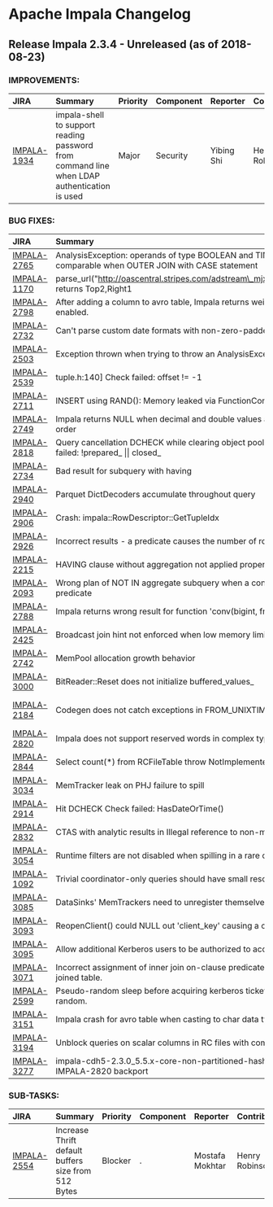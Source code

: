 
<!---
# Licensed to the Apache Software Foundation (ASF) under one
# or more contributor license agreements.  See the NOTICE file
# distributed with this work for additional information
# regarding copyright ownership.  The ASF licenses this file
# to you under the Apache License, Version 2.0 (the
# "License"); you may not use this file except in compliance
# with the License.  You may obtain a copy of the License at
#
#     http://www.apache.org/licenses/LICENSE-2.0
#
# Unless required by applicable law or agreed to in writing, software
# distributed under the License is distributed on an "AS IS" BASIS,
# WITHOUT WARRANTIES OR CONDITIONS OF ANY KIND, either express or implied.
# See the License for the specific language governing permissions and
# limitations under the License.
-->
# Apache Impala Changelog

## Release Impala 2.3.4 - Unreleased (as of 2018-08-23)



### IMPROVEMENTS:

| JIRA | Summary | Priority | Component | Reporter | Contributor |
|:---- |:---- | :--- |:---- |:---- |:---- |
| [IMPALA-1934](https://issues.apache.org/jira/browse/IMPALA-1934) | impala-shell to support reading password from command line when LDAP authentication is used |  Major | Security | Yibing Shi | Henry Robinson |


### BUG FIXES:

| JIRA | Summary | Priority | Component | Reporter | Contributor |
|:---- |:---- | :--- |:---- |:---- |:---- |
| [IMPALA-2765](https://issues.apache.org/jira/browse/IMPALA-2765) | AnalysisException: operands of type BOOLEAN and TIMESTAMP are not comparable when OUTER JOIN with CASE statement |  Major | Frontend | Eric Lin | bharath v |
| [IMPALA-1170](https://issues.apache.org/jira/browse/IMPALA-1170) | parse\_url("http://oascentral.stripes.com/adstream\_mjx.ads@Top2,Right1","HOST")  returns Top2,Right1 |  Critical | Backend | Kushal Mangtani | Lars Volker |
| [IMPALA-2798](https://issues.apache.org/jira/browse/IMPALA-2798) | After adding a column to avro table, Impala returns weird result if codegen is enabled. |  Major | Backend | Juan Yu | Juan Yu |
| [IMPALA-2732](https://issues.apache.org/jira/browse/IMPALA-2732) | Can't parse custom date formats with non-zero-padded values |  Critical | Backend | Egmont Koblinger | Lars Volker |
| [IMPALA-2503](https://issues.apache.org/jira/browse/IMPALA-2503) | Exception thrown when trying to throw an AnalysisException |  Critical | Frontend | Uri Laserson | Alexander Behm |
| [IMPALA-2539](https://issues.apache.org/jira/browse/IMPALA-2539) | tuple.h:140] Check failed: offset != -1 |  Critical | Frontend | casey | Alexander Behm |
| [IMPALA-2711](https://issues.apache.org/jira/browse/IMPALA-2711) | INSERT using RAND(): Memory leaked via FunctionContext::Allocate() |  Blocker | Backend | casey | Michael Ho |
| [IMPALA-2749](https://issues.apache.org/jira/browse/IMPALA-2749) | Impala returns NULL when decimal and double values are multiplied in a specific order |  Critical | Frontend | Yibing Shi | Lars Volker |
| [IMPALA-2818](https://issues.apache.org/jira/browse/IMPALA-2818) | Query cancellation DCHECK while clearing object pool: expr-context.cc:41] Check failed: !prepared\_ \|\| closed\_ |  Blocker | Backend | Tim Armstrong | Dan Hecht |
| [IMPALA-2734](https://issues.apache.org/jira/browse/IMPALA-2734) | Bad result for subquery with having |  Blocker | Frontend | Peter Brejcak | Dimitris Tsirogiannis |
| [IMPALA-2940](https://issues.apache.org/jira/browse/IMPALA-2940) | Parquet DictDecoders accumulate throughout query |  Blocker | Backend | Tim Armstrong | Tim Armstrong |
| [IMPALA-2906](https://issues.apache.org/jira/browse/IMPALA-2906) | Crash: impala::RowDescriptor::GetTupleIdx |  Blocker | Frontend | Taras Bobrovytsky | Alexander Behm |
| [IMPALA-2926](https://issues.apache.org/jira/browse/IMPALA-2926) | Incorrect results - a predicate causes the number of rows to increase |  Blocker | Backend | Taras Bobrovytsky | Alexander Behm |
| [IMPALA-2215](https://issues.apache.org/jira/browse/IMPALA-2215) | HAVING clause without aggregation not applied properly |  Blocker | Frontend | Alan Choi | Alexander Behm |
| [IMPALA-2093](https://issues.apache.org/jira/browse/IMPALA-2093) | Wrong plan of NOT IN aggregate subquery when a constant is used in subquery predicate |  Blocker | Frontend | Taras Bobrovytsky | Dimitris Tsirogiannis |
| [IMPALA-2788](https://issues.apache.org/jira/browse/IMPALA-2788) | Impala returns wrong result for function 'conv(bigint, from\_base, to\_base)' |  Blocker | Backend | Yibing Shi | Mala Chikka Kempanna |
| [IMPALA-2425](https://issues.apache.org/jira/browse/IMPALA-2425) | Broadcast join hint not enforced when low memory limit is set. |  Major | Frontend | Mostafa Mokhtar | Anuj Phadke |
| [IMPALA-2742](https://issues.apache.org/jira/browse/IMPALA-2742) | MemPool allocation growth behavior |  Blocker | Backend | Martin Grund | Tim Armstrong |
| [IMPALA-3000](https://issues.apache.org/jira/browse/IMPALA-3000) | BitReader::Reset does not initialize buffered\_values\_ |  Blocker | Backend | Wes McKinney | Tim Armstrong |
| [IMPALA-2184](https://issues.apache.org/jira/browse/IMPALA-2184) | Codegen does not catch exceptions in FROM\_UNIXTIME() |  Blocker | Backend | Charlie Flowers | Skye Wanderman-Milne |
| [IMPALA-2820](https://issues.apache.org/jira/browse/IMPALA-2820) | Impala does not support reserved words in complex types |  Critical | Frontend | Petter von Dolwitz | Alexander Behm |
| [IMPALA-2844](https://issues.apache.org/jira/browse/IMPALA-2844) | Select count(\*) from RCFileTable throw NotImplementedException in Impala 2.3.0 |  Critical | Frontend | Juan Yu | Alexander Behm |
| [IMPALA-3034](https://issues.apache.org/jira/browse/IMPALA-3034) | MemTracker leak on PHJ failure to spill |  Blocker | Backend | Matthew Jacobs | Michael Ho |
| [IMPALA-2914](https://issues.apache.org/jira/browse/IMPALA-2914) | Hit DCHECK Check failed: HasDateOrTime() |  Blocker | Backend | Juan Yu | Juan Yu |
| [IMPALA-2832](https://issues.apache.org/jira/browse/IMPALA-2832) | CTAS with analytic results in Illegal reference to non-materialized slot |  Major | Frontend | Matthew Jacobs | Alexander Behm |
| [IMPALA-3054](https://issues.apache.org/jira/browse/IMPALA-3054) | Runtime filters are not disabled when spilling in a rare case |  Blocker | Backend | Tim Armstrong | Tim Armstrong |
| [IMPALA-1092](https://issues.apache.org/jira/browse/IMPALA-1092) | Trivial coordinator-only queries should have small resource estimates |  Major | Frontend | Matthew Jacobs | Matthew Jacobs |
| [IMPALA-3085](https://issues.apache.org/jira/browse/IMPALA-3085) | DataSinks' MemTrackers need to unregister themselves from parent |  Blocker | Backend | Michael Ho | Michael Ho |
| [IMPALA-3093](https://issues.apache.org/jira/browse/IMPALA-3093) | ReopenClient() could NULL out 'client\_key' causing a crash |  Blocker | Distributed Exec | Sailesh Mukil | Sailesh Mukil |
| [IMPALA-3095](https://issues.apache.org/jira/browse/IMPALA-3095) | Allow additional Kerberos users to be authorized to access internal APIs |  Blocker | Security | Henry Robinson | Henry Robinson |
| [IMPALA-3071](https://issues.apache.org/jira/browse/IMPALA-3071) | Incorrect assignment of inner join on-clause predicate that references an outer-joined table. |  Blocker | Frontend | Alexander Behm | Alexander Behm |
| [IMPALA-2599](https://issues.apache.org/jira/browse/IMPALA-2599) | Pseudo-random sleep before acquiring kerberos ticket possibly not really pseudo-random. |  Major | Security | Sailesh Mukil | Sailesh Mukil |
| [IMPALA-3151](https://issues.apache.org/jira/browse/IMPALA-3151) | Impala crash for avro table when casting to char data type |  Blocker | Backend | Eric Lin | Anuj Phadke |
| [IMPALA-3194](https://issues.apache.org/jira/browse/IMPALA-3194) | Unblock queries on scalar columns in RC files with complex types |  Blocker | Frontend | bharath v | bharath v |
| [IMPALA-3277](https://issues.apache.org/jira/browse/IMPALA-3277) | impala-cdh5-2.3.0\_5.5.x-core-non-partitioned-hash-and-aggs is broken by IMPALA-2820 backport |  Blocker | Infrastructure | Dimitris Tsirogiannis | bharath v |


### SUB-TASKS:

| JIRA | Summary | Priority | Component | Reporter | Contributor |
|:---- |:---- | :--- |:---- |:---- |:---- |
| [IMPALA-2554](https://issues.apache.org/jira/browse/IMPALA-2554) | Increase Thrift default buffers size from 512 Bytes |  Blocker | . | Mostafa Mokhtar | Henry Robinson |


